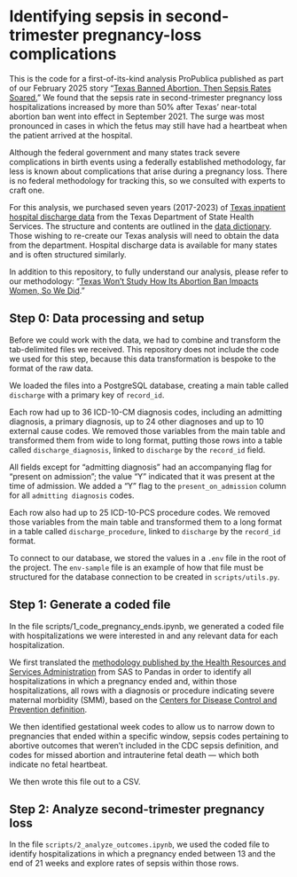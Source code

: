 # Identifying sepsis in second-trimester pregnancy-loss complications

This is the code for a first-of-its-kind analysis ProPublica published as part of our February 2025 story “[Texas Banned Abortion. Then Sepsis Rates Soared.](https://www.propublica.org/article/texas-abortion-ban-sepsis-maternal-mortality-analysis)” We found that the sepsis rate in second-trimester pregnancy loss hospitalizations increased by more than 50% after Texas’ near-total abortion ban went into effect in September 2021\. The surge was most pronounced in cases in which the fetus may still have had a heartbeat when the patient arrived at the hospital.

Although the federal government and many states track severe complications in birth events using a federally established methodology, far less is known about complications that arise during a pregnancy loss. There is no federal methodology for tracking this, so we consulted with experts to craft one.

For this analysis, we purchased seven years (2017-2023) of [Texas inpatient hospital discharge data](https://www.dshs.texas.gov/center-health-statistics/texas-health-care-information-collection/health-data-researcher-information/texas-hospital-emergency-department-research-data-file-ed-rdf/texas-inpatient-public-use-data-file-pudf) from the Texas Department of State Health Services. The structure and contents are outlined in the [data dictionary](https://www.dshs.texas.gov/sites/default/files/thcic/hospitals/InpatientDataDictionary2Q2024.pdf). Those wishing to re-create our Texas analysis will need to obtain the data from the department. Hospital discharge data is available for many states and is often structured similarly. 

In addition to this repository, to fully understand our analysis, please refer to our methodology: “[Texas Won’t Study How Its Abortion Ban Impacts Women, So We Did](https://www.propublica.org/article/texas-maternal-mortality-analysis-methodology).”

## Step 0: Data processing and setup

Before we could work with the data, we had to combine and transform the tab-delimited files we received. This repository does not include the code we used for this step, because this data transformation is bespoke to the format of the raw data. 

We loaded the files into a PostgreSQL database, creating a main table called `discharge` with a primary key of `record_id`.

Each row had up to 36 ICD-10-CM diagnosis codes, including an admitting diagnosis, a primary diagnosis, up to 24 other diagnoses and up to 10 external cause codes. We removed those variables from the main table and transformed them from wide to long format, putting those rows into a table called `discharge_diagnosis`, linked to `discharge` by the `record_id` field.

All fields except for “admitting diagnosis” had an accompanying flag for “present on admission”; the value “Y” indicated that it was present at the time of admission. We added a “Y” flag to the `present_on_admission` column for all `admitting diagnosis` codes.

Each row also had up to 25 ICD-10-PCS procedure codes. We removed those variables from the main table and transformed them to a long format in a table called `discharge_procedure`, linked to `discharge` by the `record_id` format.

To connect to our database, we stored the values in a `.env` file in the root of the project. The `env-sample` file is an example of how that file must be structured for the database connection to be created in `scripts/utils.py`.

## Step 1: Generate a coded file

In the file scripts/1\_code\_pregnancy\_ends.ipynb, we generated a coded file with hospitalizations we were interested in and any relevant data for each hospitalization.

We first translated the [methodology published by the Health Resources and Services Administration](https://www.documentcloud.org/documents/25539312-hrsa-federally-available-data-fad-resource-document-for-fy25fy23-application-annual-report/) from SAS to Pandas in order to identify all hospitalizations in which a pregnancy ended and, within those hospitalizations, all rows with a diagnosis or procedure indicating severe maternal morbidity (SMM), based on the [Centers for Disease Control and Prevention definition](https://www.cdc.gov/maternal-infant-health/php/severe-maternal-morbidity/icd.html).

We then identified gestational week codes to allow us to narrow down to pregnancies that ended within a specific window, sepsis codes pertaining to abortive outcomes that weren’t included in the CDC sepsis definition, and codes for missed abortion and intrauterine fetal death — which both indicate no fetal heartbeat.

We then wrote this file out to a CSV.

## Step 2: Analyze second-trimester pregnancy loss

In the file `scripts/2_analyze_outcomes.ipynb`, we used the coded file to identify hospitalizations in which a pregnancy ended between 13 and the end of 21 weeks and explore rates of sepsis within those rows.  